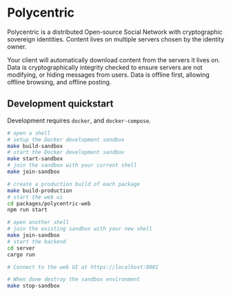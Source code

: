 # Polycentric

Polycentric is a distributed Open-source Social Network with
cryptographic sovereign identities. Content lives on multiple
servers chosen by the identity owner.

Your client will automatically download content from the servers
it lives on. Data is cryptographically integrity checked to
ensure servers are not modifying, or hiding messages from users.
Data is offline first, allowing offline browsing, and offline
posting.

## Development quickstart

Development requires `docker`, and `docker-compose`.

```bash
# open a shell
# setup the Docker development sandbox
make build-sandbox
# start the Docker development sandbox
make start-sandbox
# join the sandbox with your current shell
make join-sandbox

# create a production build of each package
make build-production
# start the web ui
cd packages/polycentric-web
npm run start

# open another shell
# join the existing sandbox with your new shell
make join-sandbox
# start the backend
cd server
cargo run

# Connect to the web UI at https://localhost:8081

# When done destroy the sandbox environment
make stop-sandbox
```
